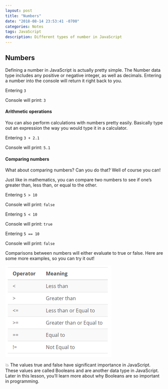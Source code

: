 ```yaml
---
layout: post
title: "Numbers"
date: "2018-08-14 23:53:41 -0700"
categories: Notes
tags: JavaScript
description: Different types of number in JavaScript
---
```



## Numbers

Defining a number in JavaScript is actually pretty simple. The Number data type includes any positive or negative integer, as well as decimals. Entering a number into the console will return it right back to you.

  Entering `3`

  Console will print: `3`

#### Arithmetic operations

You can also perform calculations with numbers pretty easily. Basically type out an expression the way you would type it in a calculator.

  Entering `3 + 2.1`

  Console will print: `5.1`

#### Comparing numbers

What about comparing numbers? Can you do that? Well of course you can!

Just like in mathematics, you can compare two numbers to see if one’s greater than, less than, or equal to the other.

  Entering `5 > 10`

  Console will print: `false`

  Entering `5 < 10`

  Console will print: `true`

  Entering `5 == 10`

  Console will print: `false`

Comparisons between numbers will either evaluate to true or false. Here are some more examples, so you can try it out!

![Number Comparison](/pic/numbercomparison.PNG)

💥 The values true and false have significant importance in JavaScript. These values are called Booleans and are another data type in JavaScript. Later in this lesson, you’ll learn more about why Booleans are so important in programming.
